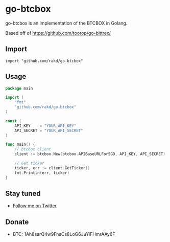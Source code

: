 go-btcbox
==========

go-btcbox is an implementation of the BTCBOX in Golang.

Based off of https://github.com/toorop/go-bittrex/

## Import
```
import "github.com/rakd/go-btcbox"
```

## Usage
~~~ go
package main

import (
	"fmt"
	"github.com/rakd/go-btcbox"
)

const (
	API_KEY    = "YOUR_API_KEY"
	API_SECRET = "YOUR_API_SECRET"
)

func main() {
	// btcbox client
	client := btcbox.New(btcbox.APIBaseURLForSGD, API_KEY, API_SECRET)

	// Get ticker
	ticker, err := client.GetTicker()
	fmt.Println(err, ticker)
}
~~~


## Stay tuned

- [Follow me on Twitter](https://twitter.com/kaz_lavender)

## Donate

- BTC: 1Ah8sarQ4w9FnsCs8LoG6JuYiFHmrAAy6F
